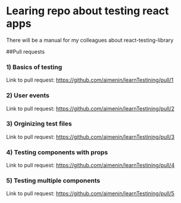 # Learing repo about testing react apps
There will be a manual for my colleagues about react-testing-library

##Pull requests

### 1) Basics of testing
Link to pull request: https://github.com/aimenin/learnTestining/pull/1

### 2) User events
Link to pull request: https://github.com/aimenin/learnTestining/pull/2

### 3) Orginizing test files
Link to pull request: https://github.com/aimenin/learnTestining/pull/3

### 4) Testing components with props
Link to pull request: https://github.com/aimenin/learnTestining/pull/4

### 5) Testing multiple components
Link to pull request: https://github.com/aimenin/learnTestining/pull/5
